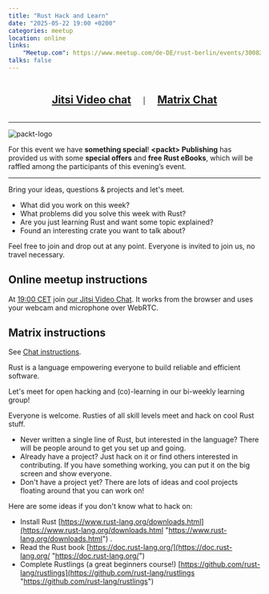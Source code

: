 ```yaml
---
title: "Rust Hack and Learn"
date: "2025-05-22 19:00 +0200"
categories: meetup
location: online
links:
    "Meetup.com": https://www.meetup.com/de-DE/rust-berlin/events/300820302/
talks: false
---
```


<center>
    <h2 style="display: inline-block; padding: 0 20px;"><a href="https://meet.jit.si/RustHackAndLearnBerlin">Jitsi Video chat</a></h2>
    |
    <h2 style="display: inline-block; padding: 0 20px;"><a href="https://matrix.to/#/!xycQxSjSAvEezkyztA:chat.berline.rs">Matrix Chat</a></h2>
</center>

---

![packt-logo](https://www.packtpub.com/rebuild/build/assets/packt-Dz-8EKdV.svg)

For this event we have **something special**! **&lt;packt&gt; Publishing** has provided us with some **special offers** and **free Rust eBooks**, which will be raffled among the participants of this evening’s event.


---
    
Bring your ideas, questions & projects and let's meet.

* What did you work on this week?
* What problems did you solve this week with Rust?
* Are you just learning Rust and want some topic explained?
* Found an interesting crate you want to talk about? 

Feel free to join and drop out at any point.
Everyone is invited to join us, no travel necessary.

## Online meetup instructions

At [19:00 CET](https://time.is/1900_22_May_2025_in_Berlin/UTC/Baltimore/London/Los_Angeles/New_York/Lagos/Sydney/Kuala_Lumpur/Kolkata?Rust__Hack%27n%27Learn) join [our Jitsi Video Chat](https://meet.jit.si/RustHackAndLearnBerlin).
It works from the browser and uses your webcam and microphone over WebRTC.

## Matrix instructions

See [Chat instructions](/chat/).

Rust is a language empowering everyone to build reliable and efficient software.

Let's meet for open hacking and (co)-learning in our bi-weekly learning group!

Everyone is welcome. Rusties of all skill levels meet and hack on cool Rust stuff.

- Never written a single line of Rust, but interested in the language? There will be people around to get you set up and going.
- Already have a project? Just hack on it or find others interested in contributing. If you have something working, you can put it on the big screen and show everyone.
- Don't have a project yet? There are lots of ideas and cool projects floating around that you can work on!

Here are some ideas if you don't know what to hack on:

- Install Rust [https://www.rust-lang.org/downloads.html](https://www.rust-lang.org/downloads.html "https://www.rust-lang.org/downloads.html") .
- Read the Rust book [https://doc.rust-lang.org/](https://doc.rust-lang.org/ "https://doc.rust-lang.org/")
- Complete Rustlings (a great beginners course!) [https://github.com/rust-lang/rustlings](https://github.com/rust-lang/rustlings "https://github.com/rust-lang/rustlings")
